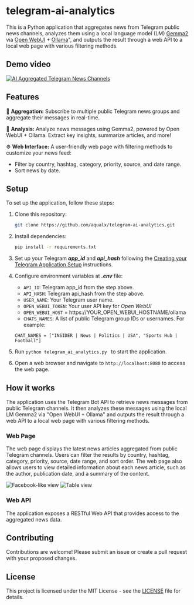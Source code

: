 # telegram-ai-analytics

This is a Python application that aggregates news from Telegram public news channels, analyzes them using a local language model (LM) [Gemma2](https://ollama.com/library/gemma2) via [Open WebUI](https://github.com/open-webui/open-webui) + [Ollama](https://github.com/ollama/ollama)", and outputs the result through a web API to a local web page with various filtering methods.

## Demo video

[![AI Aggregated Telegram News Channels](https://img.youtube.com/vi/foXqt_iNpU8/0.jpg)](https://youtu.be/foXqt_iNpU8)

## Features

📢 **Aggregation:** Subscribe to multiple public Telegram news groups and aggregate their messages in real-time.

🧠 **Analysis:** Analyze news messages using Gemma2, powered by Open WebUI + Ollama. Extract key insights, summarize articles, and more!

⚙️ **Web Interface:** A user-friendly web page with filtering methods to customize your news feed:
  - Filter by country, hashtag, category, priority, source, and date range.
  - Sort news by date.

## Setup

To set up the application, follow these steps:
1. Clone this repository:

   ```bash
   git clone https://github.com/aqualx/telegram-ai-analytics.git
   ```
2. Install dependencies:

   ```bash
   pip install -r requirements.txt
3. Set up your Telegram ***app_id*** and ***api_hash*** following the [Creating your Telegram Application Setup](https://core.telegram.org/api/obtaining_api_id) instructions.
4. Configure environment variables at ***.env*** file:
   - `API_ID`: Telegram app_id from the step above.
   - `API_HASH`: Telegram api_hash from the step above.
   - `USER_NAME`: Your Telegram user name.
   - `OPEN_WEBUI_TOKEN`: Your user API key for *Open WebUI*
   - `OPEN_WEBUI_HOST`  = https://YOUR_OPEN_WEBUI_HOSTNAME/ollama
   - `CHATS_NAMES`: A list of public Telegram group IDs or usernames. For example:
   ```
   CHAT_NAMES = ["INSIDER | News | Politics | USA", "Sports Hub | Football"]
   ```
5. Run `python telegram_ai_analytics.py ` to start the application.
6. Open a web browser and navigate to `http://localhost:8080` to access the web page.

## How it works

The application uses the Telegram Bot API to retrieve news messages from public Telegram channels. It then analyzes these messages using the local LM Gemma2 via "Open WebUI + Ollama" and outputs the result through a web API to a local web page with various filtering methods.

### Web Page

The web page displays the latest news articles aggregated from public Telegram channels. Users can filter the results by country, hashtag, category, priority, source, date range, and sort order. The web page also allows users to view detailed information about each news article, such as the author, publication date, and a summary of the content.

![Facebook-like view](./docs/imgs/web-post-view.png "Facebook-like view")
![Table view](./docs/imgs/web-table-view.png "Table view")

### Web API

The application exposes a RESTful Web API that provides access to the aggregated news data.

## Contributing

Contributions are welcome! Please submit an issue or create a pull request with your proposed changes.

## License

This project is licensed under the MIT License - see the [LICENSE](https://github.com/[USERNAME]/telegram-news-aggregator/blob/main/LICENSE) file for details.
